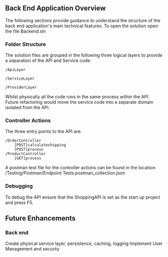 ## Back End Application Overview

The following sections provide guidance to understand the structure of the back end application's main technical features.  To open the solution open the file Backend.sln

### Folder Structure

The solution files are grouped in the following three logical layers to provide a separation of the API and Service code:

    /ApiLayer
	
	/ServiceLayer
	
	/ProviderLayer
    	
Whilst physically all the code runs in the same process within the API. Future refactoring would move the service code into a separate domain isolated from the API.  

<diagram>

### Controller Actions

The three entry points to the API are:

	/OrderController
		[POST]calculateshipping
		[POST]process
	/ProductController
		[GET]process

A postman test file for the controller actions can be found in the location:
	/Testing/Postman/Endpoint Tests.postman_collection.json
	
### Debugging

To debug the API ensure that the ShoppingAPI is set as the start up project and press F5.

## Future Enhancements

### Back end

Create physical service layer, persistence, caching, logging
Implement User Management and security
